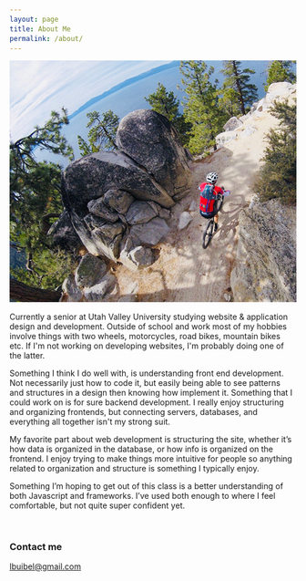 ```yaml
---
layout: page
title: About Me
permalink: /about/
---
```

![Tahoe - Flume Trail](images/tahoe.jpg)

Currently a senior at Utah Valley University studying website & application design and development. Outside of school and work most of my hobbies involve things with two wheels, motorcycles, road bikes, mountain bikes etc. If I'm not working on developing websites, I'm probably doing one of the latter.

Something I think I do well with, is understanding front end development. Not necessarily just how to code it, but easily being able to see patterns and structures in a design then knowing how implement it. Something that I could work on is for sure backend development. I really enjoy structuring and organizing frontends, but connecting servers, databases, and everything all together isn't my strong suit. 

My favorite part about web development is structuring the site, whether it’s how data is organized in the database, or how info is organized on the frontend. I enjoy trying to make things more intuitive for people so anything related to organization and structure is something I typically enjoy.

Something I’m hoping to get out of this class is a better understanding of both Javascript and frameworks. I’ve used both enough to where I feel comfortable, but not quite super confident yet.

<br>

### Contact me

[lbuibel@gmail.com](mailto:lbuibel@gmail.com)
